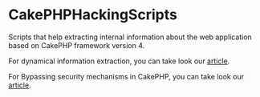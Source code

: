 # CakePHPHackingScripts
Scripts that help extracting internal information about the web application based on CakePHP framework version 4.

For dynamical information extraction, you can take look our [article](https://zigrin.com/cakephp-application-cybersecurity-research-attack-surface-in-cakephp-web-application-penetration-testing/).

For Bypassing security mechanisms in CakePHP, you can take look our [article](https://zigrin.com/cakephp-application-cybersecurity-research-bypassing-security-mechanisms-in-cakephp-vulnerability-scanning/).
